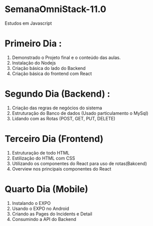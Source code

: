 # SemanaOmniStack-11.0
 Estudos em Javascript

 # Primeiro Dia :

 1. Demonstrado o Projeto final e o conteúdo das aulas.
 2. Instalação do Nodejs
 3. Criação básica do lado do Backend
 4. Criação básica do frontend com React

# Segundo Dia (Backend) :

1. Criação das regras de negócios do sistema
2. Estruturação do Banco de dados (Usado particulamento o MySql)
3. Lidando com as Rotas (POST, GET, PUT, DELETE)

# Terceiro Dia (Frontend)

1. Estruturação de todo HTML
2. Estilização do HTML com CSS
3. Utilizando os componentes do React para uso de rotas(Bakcend)
4. Overview nos principais componentes do React

# Quarto Dia (Mobile)

1. Instalando o EXPO
2. Usando o EXPO no Android
3. Criando as Pages do Incidents e Detail
4. Consumindo a API do Backend
